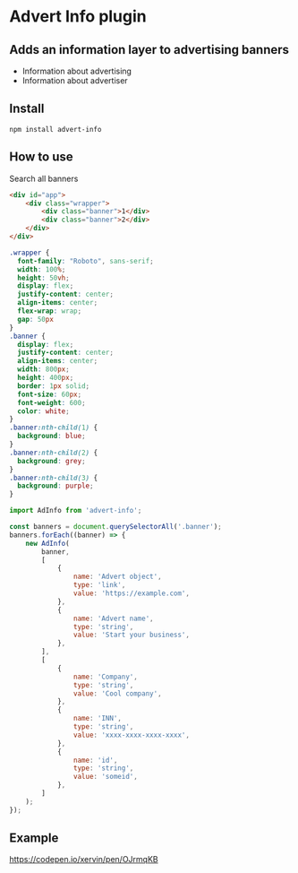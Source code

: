 # Advert Info plugin

## Adds an information layer to advertising banners
* Information about advertising
* Information about advertiser

## Install

`npm install advert-info`

## How to use
Search all banners

```html
<div id="app">
    <div class="wrapper">
        <div class="banner">1</div>
        <div class="banner">2</div>
    </div>
</div>
```

```css
.wrapper {
  font-family: "Roboto", sans-serif;
  width: 100%;
  height: 50vh;
  display: flex;
  justify-content: center;
  align-items: center;
  flex-wrap: wrap;
  gap: 50px
}
.banner {
  display: flex;
  justify-content: center;
  align-items: center;
  width: 800px;
  height: 400px;
  border: 1px solid;
  font-size: 60px;
  font-weight: 600;
  color: white;
}
.banner:nth-child(1) {
  background: blue;
}
.banner:nth-child(2) {
  background: grey;
}
.banner:nth-child(3) {
  background: purple;
}
```

```javascript
import AdInfo from 'advert-info';

const banners = document.querySelectorAll('.banner');
banners.forEach((banner) => {
    new AdInfo(
        banner,
        [
            {
                name: 'Advert object',
                type: 'link',
                value: 'https://example.com',
            },
            {
                name: 'Advert name',
                type: 'string',
                value: 'Start your business',
            },
        ],
        [
            {
                name: 'Company',
                type: 'string',
                value: 'Cool company',
            },
            {
                name: 'INN',
                type: 'string',
                value: 'xxxx-xxxx-xxxx-xxxx',
            },
            {
                name: 'id',
                type: 'string',
                value: 'someid',
            },
        ]
    );
});
```

## Example
https://codepen.io/xervin/pen/OJrmqKB